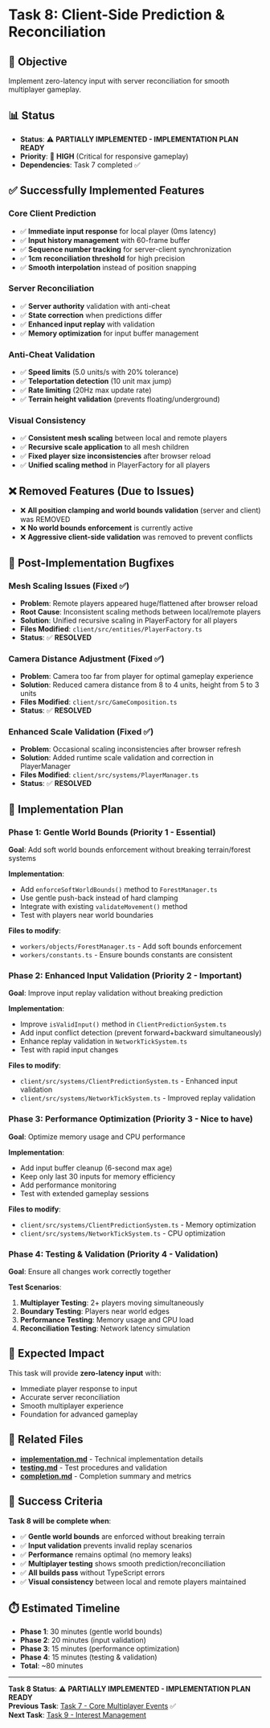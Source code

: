 # Task 8: Client-Side Prediction & Reconciliation

## 🎯 **Objective**
Implement zero-latency input with server reconciliation for smooth multiplayer gameplay.

## 📊 **Status**
- **Status**: ⚠️ **PARTIALLY IMPLEMENTED - IMPLEMENTATION PLAN READY**
- **Priority**: 🔵 **HIGH** (Critical for responsive gameplay)
- **Dependencies**: Task 7 completed ✅

## ✅ **Successfully Implemented Features**

### **Core Client Prediction**
- ✅ **Immediate input response** for local player (0ms latency)
- ✅ **Input history management** with 60-frame buffer
- ✅ **Sequence number tracking** for server-client synchronization
- ✅ **1cm reconciliation threshold** for high precision
- ✅ **Smooth interpolation** instead of position snapping

### **Server Reconciliation**
- ✅ **Server authority** validation with anti-cheat
- ✅ **State correction** when predictions differ
- ✅ **Enhanced input replay** with validation
- ✅ **Memory optimization** for input buffer management

### **Anti-Cheat Validation**
- ✅ **Speed limits** (5.0 units/s with 20% tolerance)
- ✅ **Teleportation detection** (10 unit max jump)
- ✅ **Rate limiting** (20Hz max update rate)
- ✅ **Terrain height validation** (prevents floating/underground)

### **Visual Consistency**
- ✅ **Consistent mesh scaling** between local and remote players
- ✅ **Recursive scale application** to all mesh children
- ✅ **Fixed player size inconsistencies** after browser reload
- ✅ **Unified scaling method** in PlayerFactory for all players

## ❌ **Removed Features (Due to Issues)**
- ❌ **All position clamping and world bounds validation** (server and client) was REMOVED
- ❌ **No world bounds enforcement** is currently active
- ❌ **Aggressive client-side validation** was removed to prevent conflicts

## 🐛 **Post-Implementation Bugfixes**

### **Mesh Scaling Issues** (Fixed ✅)
- **Problem**: Remote players appeared huge/flattened after browser reload
- **Root Cause**: Inconsistent scaling methods between local/remote players
- **Solution**: Unified recursive scaling in PlayerFactory for all players
- **Files Modified**: `client/src/entities/PlayerFactory.ts`
- **Status**: ✅ **RESOLVED**

### **Camera Distance Adjustment** (Fixed ✅)
- **Problem**: Camera too far from player for optimal gameplay experience
- **Solution**: Reduced camera distance from 8 to 4 units, height from 5 to 3 units
- **Files Modified**: `client/src/GameComposition.ts`
- **Status**: ✅ **RESOLVED**

### **Enhanced Scale Validation** (Fixed ✅)
- **Problem**: Occasional scaling inconsistencies after browser refresh
- **Solution**: Added runtime scale validation and correction in PlayerManager
- **Files Modified**: `client/src/systems/PlayerManager.ts`
- **Status**: ✅ **RESOLVED**

## 🔧 **Implementation Plan**

### **Phase 1: Gentle World Bounds** (Priority 1 - Essential)
**Goal**: Add soft world bounds enforcement without breaking terrain/forest systems

**Implementation**:
- Add `enforceSoftWorldBounds()` method to `ForestManager.ts`
- Use gentle push-back instead of hard clamping
- Integrate with existing `validateMovement()` method
- Test with players near world boundaries

**Files to modify**:
- `workers/objects/ForestManager.ts` - Add soft bounds enforcement
- `workers/constants.ts` - Ensure bounds constants are consistent

### **Phase 2: Enhanced Input Validation** (Priority 2 - Important)
**Goal**: Improve input replay validation without breaking prediction

**Implementation**:
- Improve `isValidInput()` method in `ClientPredictionSystem.ts`
- Add input conflict detection (prevent forward+backward simultaneously)
- Enhance replay validation in `NetworkTickSystem.ts`
- Test with rapid input changes

**Files to modify**:
- `client/src/systems/ClientPredictionSystem.ts` - Enhanced input validation
- `client/src/systems/NetworkTickSystem.ts` - Improved replay validation

### **Phase 3: Performance Optimization** (Priority 3 - Nice to have)
**Goal**: Optimize memory usage and CPU performance

**Implementation**:
- Add input buffer cleanup (6-second max age)
- Keep only last 30 inputs for memory efficiency
- Add performance monitoring
- Test with extended gameplay sessions

**Files to modify**:
- `client/src/systems/ClientPredictionSystem.ts` - Memory optimization
- `client/src/systems/NetworkTickSystem.ts` - CPU optimization

### **Phase 4: Testing & Validation** (Priority 4 - Validation)
**Goal**: Ensure all changes work correctly together

**Test Scenarios**:
1. **Multiplayer Testing**: 2+ players moving simultaneously
2. **Boundary Testing**: Players near world edges
3. **Performance Testing**: Memory usage and CPU load
4. **Reconciliation Testing**: Network latency simulation

## 🚀 **Expected Impact**

This task will provide **zero-latency input** with:
- Immediate player response to input
- Accurate server reconciliation
- Smooth multiplayer experience
- Foundation for advanced gameplay

## 📁 **Related Files**

- **[implementation.md](implementation.md)** - Technical implementation details
- **[testing.md](testing.md)** - Test procedures and validation
- **[completion.md](completion.md)** - Completion summary and metrics

## 🎯 **Success Criteria**

**Task 8 will be complete when**:
- ✅ **Gentle world bounds** are enforced without breaking terrain
- ✅ **Input validation** prevents invalid replay scenarios
- ✅ **Performance** remains optimal (no memory leaks)
- ✅ **Multiplayer testing** shows smooth prediction/reconciliation
- ✅ **All builds pass** without TypeScript errors
- ✅ **Visual consistency** between local and remote players maintained

## ⏱️ **Estimated Timeline**

- **Phase 1**: 30 minutes (gentle world bounds)
- **Phase 2**: 20 minutes (input validation)
- **Phase 3**: 15 minutes (performance optimization)
- **Phase 4**: 15 minutes (testing & validation)
- **Total**: ~80 minutes

---

**Task 8 Status**: ⚠️ **PARTIALLY IMPLEMENTED - IMPLEMENTATION PLAN READY**  
**Previous Task**: [Task 7 - Core Multiplayer Events](../07-core-events/README.md) ✅  
**Next Task**: [Task 9 - Interest Management](../09-interest-management/README.md) 